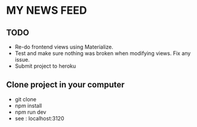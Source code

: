 # MY NEWS FEED

## TODO
- Re-do frontend views using Materialize.
- Test and make sure nothing was broken when modifying views. Fix any issue.
- Submit project to heroku

## Clone project in your computer
- git clone
- npm install
- npm run dev
- see : localhost:3120


